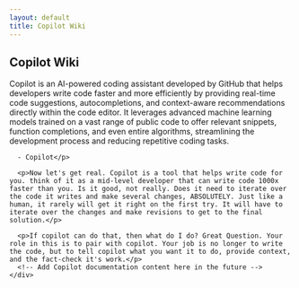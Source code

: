 ```yaml
---
layout: default
title: Copilot Wiki
---
```


<section class="mb-5 p-4 rounded-4 section-style shadow-sm border border-secondary">
  <div class="row">
    <div class="col-lg-8 mx-auto">
      <h2 class="fw-bold">Copilot Wiki</h2>
      <p>Copilot is an AI-powered coding assistant developed by GitHub that helps developers write code faster and more efficiently by providing real-time code suggestions, autocompletions, and context-aware recommendations directly within the code editor. It leverages advanced machine learning models trained on a vast range of public code to offer relevant snippets, function completions, and even entire algorithms, streamlining the development process and reducing repetitive coding tasks.
      
      - Copilot</p>

      <p>Now let's get real. Copilot is a tool that helps write code for you. think of it as a mid-level developer that can write code 1000x faster than you. Is it good, not really. Does it need to iterate over the code it writes and make several changes, ABSOLUTELY. Just like a human, it rarely will get it right on the first try. It will have to iterate over the changes and make revisions to get to the final solution.</p>

      <p>If copilot can do that, then what do I do? Great Question. Your role in this is to pair with copilot. Your job is no longer to write the code, but to tell copilot what you want it to do, provide context, and the fact-check it's work.</p>
      <!-- Add Copilot documentation content here in the future -->
    </div>
  </div>
</section>
